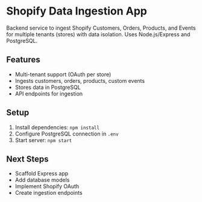 # Shopify Data Ingestion App

Backend service to ingest Shopify Customers, Orders, Products, and Events for multiple tenants (stores) with data isolation. Uses Node.js/Express and PostgreSQL.

## Features
- Multi-tenant support (OAuth per store)
- Ingests customers, orders, products, custom events
- Stores data in PostgreSQL
- API endpoints for ingestion

## Setup
1. Install dependencies: `npm install`
2. Configure PostgreSQL connection in `.env`
3. Start server: `npm start`

## Next Steps
- Scaffold Express app
- Add database models
- Implement Shopify OAuth
- Create ingestion endpoints
